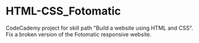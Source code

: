 # HTML-CSS_Fotomatic
 CodeCademy project for skill path "Build a website using HTML and CSS". Fix a broken version of the Fotomatic responsive website.
